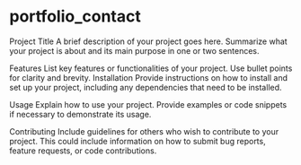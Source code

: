 # portfolio_contact
Project Title
A brief description of your project goes here. Summarize what your project is about and its main purpose in one or two sentences.

Features
List key features or functionalities of your project.
Use bullet points for clarity and brevity.
Installation
Provide instructions on how to install and set up your project, including any dependencies that need to be installed.

Usage
Explain how to use your project. Provide examples or code snippets if necessary to demonstrate its usage.

Contributing
Include guidelines for others who wish to contribute to your project. This could include information on how to submit bug reports, feature requests, or code contributions.
